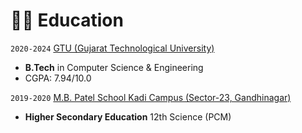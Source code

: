 # 👨‍🎓 Education
`2020-2024` [GTU (Gujarat Technological University)](https://gtu.ac.in/)
- **B.Tech** in Computer Science & Engineering
- CGPA: 7.94/10.0

`2019-2020` [M.B. Patel School Kadi Campus (Sector-23, Gandhinagar)](https://mbpsh.svkm.org.in/)
- **Higher Secondary Education** 12th Science (PCM)
